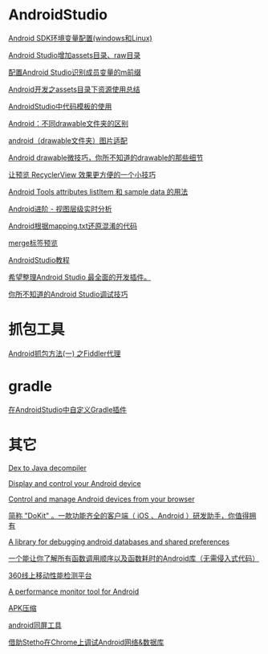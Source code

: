 # AndroidStudio

[Android SDK环境变量配置(windows和Linux)](https://blog.csdn.net/Rflyee/article/details/8973529)

[Android Studio增加assets目录、raw目录](https://www.jianshu.com/p/5974fcf88170)

[配置Android Studio识别成员变量的m前缀](https://blog.csdn.net/m0_37222746/article/details/54289588)

[Android开发之assets目录下资源使用总结](https://blog.csdn.net/fengyuzhengfan/article/details/38360017)

[AndroidStudio中代码模板的使用](https://blog.csdn.net/wubihang/article/details/51228752)

[Android：不同drawable文件夹的区别](https://www.cnblogs.com/linjzong/p/4242171.html)

[android（drawable文件夹）图片适配](https://blog.csdn.net/xuaho0907/article/details/72848520)

[Android drawable微技巧，你所不知道的drawable的那些细节](https://blog.csdn.net/guolin_blog/article/details/50727753)

[让预览 RecyclerView 效果更方便的一个小技巧](https://juejin.im/entry/5a8fc77e5188257a5b0477a5)

[Android Tools attributes listItem 和 sample data 的用法](https://tonnyl.io/Android-Tools-attributes-listItem-sample-data-rocks/)

[Android进阶 - 视图层级实时分析](https://www.jianshu.com/p/a8850e7cbac2)

[Android根据mapping.txt还原混淆的代码](https://blog.csdn.net/u010052279/article/details/72625911)

[merge标签预览](https://www.jianshu.com/p/4bb638800219)

[AndroidStudio教程](https://study.163.com/course/courseMain.htm?courseId=1003130007&_trace_c_p_k2_=3246dfc4312742779fdcb73160bb7656#/courseDetail?tab=1)

[希望整理Android Studio 最全面的开发插件。](https://github.com/PegasusCharles/Android-Studio-Plugins-cn)

[你所不知道的Android Studio调试技巧](https://www.jianshu.com/p/011eb88f4e0d)

# 抓包工具

[Android抓包方法(一)
之Fiddler代理](https://www.cnblogs.com/findyou/p/3491014.html)

# gradle

[在AndroidStudio中自定义Gradle插件](https://blog.csdn.net/huachao1001/article/details/51810328)

# 其它

[Dex to Java decompiler](https://github.com/skylot/jadx)

[Display and control your Android device](https://github.com/Genymobile/scrcpy)

[Control and manage Android devices from your browser](https://github.com/openstf/stf)

[简称 "DoKit" 。一款功能齐全的客户端（ iOS 、Android ）研发助手，你值得拥有](https://github.com/didi/DoraemonKit)

[A library for debugging android databases and shared preferences](https://github.com/amitshekhariitbhu/Android-Debug-Database)

[一个能让你了解所有函数调用顺序以及函数耗时的Android库（无需侵入式代码）](https://github.com/zjw-swun/AppMethodOrder)

[360线上移动性能检测平台
](https://github.com/Qihoo360/ArgusAPM)

[A performance monitor tool for Android](https://github.com/Kyson/AndroidGodEye)

[APK压缩](https://github.com/shwenzhang/AndResGuard/blob/master/README.zh-cn.md)

[android同屏工具](https://www.vysor.io/)

[借助Stetho在Chrome上调试Android网络&数据库](https://www.jianshu.com/p/03da9f91f41f)




